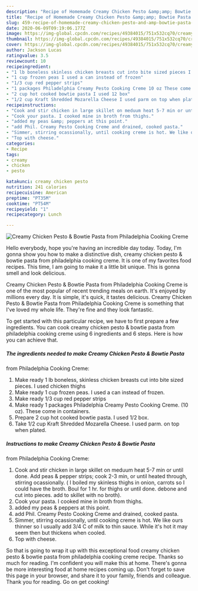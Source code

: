 ```yaml
---
description: "Recipe of Homemade Creamy Chicken Pesto &amp;amp; Bowtie Pasta from Philadelphia Cooking Creme"
title: "Recipe of Homemade Creamy Chicken Pesto &amp;amp; Bowtie Pasta from Philadelphia Cooking Creme"
slug: 459-recipe-of-homemade-creamy-chicken-pesto-and-amp-bowtie-pasta-from-philadelphia-cooking-creme
date: 2020-06-09T09:19:06.177Z
image: https://img-global.cpcdn.com/recipes/49384015/751x532cq70/creamy-chicken-pesto-bowtie-pasta-from-philadelphia-cooking-creme-recipe-main-photo.jpg
thumbnail: https://img-global.cpcdn.com/recipes/49384015/751x532cq70/creamy-chicken-pesto-bowtie-pasta-from-philadelphia-cooking-creme-recipe-main-photo.jpg
cover: https://img-global.cpcdn.com/recipes/49384015/751x532cq70/creamy-chicken-pesto-bowtie-pasta-from-philadelphia-cooking-creme-recipe-main-photo.jpg
author: Jackson Lucas
ratingvalue: 3.5
reviewcount: 10
recipeingredient:
- "1 lb boneless skinless chicken breasts cut into bite sized pieces I used chicken thighs"
- "1 cup frozen peas I used a can instead of frozen"
- "1/3 cup red pepper strips"
- "1 packages Philadelphia Creamy Pesto Cooking Creme 10 oz These come in containers"
- "2 cup hot cooked bowtie pasta I used 12 box"
- "1/2 cup Kraft Shredded Mozarella Cheese I used parm on top when plated"
recipeinstructions:
- "Cook and stir chicken in large skillet on meduum heat 5-7 min or until done. Add peas &amp; pepper strips; cook 2-3 min, or until heated through, stirring ocassionally. ( I boiled my skinless thighs in onion, carrots so I could have the broth. Boul for 1 hr. for thighs or until done. debone and cut into pieces. add to skillet with no broth)."
- "Cook your pasta. I cooked mine in broth from thighs."
- "added my peas &amp; peppers at this point."
- "add Phil. Creamy Pesto Cooking Creme and drained, cooked pasta."
- "Simmer, stirring ocassionally, until cooking creme is hot. We like ours thinner so I usually add 3/4 C of milk to thin sauce. While it&#39;s hot it may seem then but thickens when cooled."
- "Top with cheese."
categories:
- Recipe
tags:
- creamy
- chicken
- pesto

katakunci: creamy chicken pesto 
nutrition: 241 calories
recipecuisine: American
preptime: "PT35M"
cooktime: "PT54M"
recipeyield: "1"
recipecategory: Lunch

---
```



![Creamy Chicken Pesto &amp; Bowtie Pasta
from Philadelphia Cooking Creme](https://img-global.cpcdn.com/recipes/49384015/751x532cq70/creamy-chicken-pesto-bowtie-pasta-from-philadelphia-cooking-creme-recipe-main-photo.jpg)

Hello everybody, hope you're having an incredible day today. Today, I'm gonna show you how to make a distinctive dish, creamy chicken pesto &amp; bowtie pasta
from philadelphia cooking creme. It is one of my favorites food recipes. This time, I am going to make it a little bit unique. This is gonna smell and look delicious.

Creamy Chicken Pesto &amp; Bowtie Pasta
from Philadelphia Cooking Creme is one of the most popular of recent trending meals on earth. It's enjoyed by millions every day. It is simple, it's quick, it tastes delicious. Creamy Chicken Pesto &amp; Bowtie Pasta
from Philadelphia Cooking Creme is something that I've loved my whole life. They're fine and they look fantastic.




To get started with this particular recipe, we have to first prepare a few ingredients. You can cook creamy chicken pesto &amp; bowtie pasta
from philadelphia cooking creme using 6 ingredients and 6 steps. Here is how you can achieve that.

<!--inarticleads1-->

##### The ingredients needed to make Creamy Chicken Pesto &amp; Bowtie Pasta
from Philadelphia Cooking Creme:

1. Make ready 1 lb boneless, skinless chicken breasts cut into bite sized pieces. I used chicken thighs
1. Make ready 1 cup frozen peas. I used a can instead of frozen.
1. Make ready 1/3 cup red pepper strips
1. Make ready 1 packages Philadelphia Creamy Pesto Cooking Creme. (10 oz). These come in containers.
1. Prepare 2 cup hot cooked bowtie pasta. I used 1/2 box.
1. Take 1/2 cup Kraft Shredded Mozarella Cheese. I used parm. on top when plated.




<!--inarticleads2-->

##### Instructions to make Creamy Chicken Pesto &amp; Bowtie Pasta
from Philadelphia Cooking Creme:

1. Cook and stir chicken in large skillet on meduum heat 5-7 min or until done. Add peas &amp; pepper strips; cook 2-3 min, or until heated through, stirring ocassionally. ( I boiled my skinless thighs in onion, carrots so I could have the broth. Boul for 1 hr. for thighs or until done. debone and cut into pieces. add to skillet with no broth).
1. Cook your pasta. I cooked mine in broth from thighs.
1. added my peas &amp; peppers at this point.
1. add Phil. Creamy Pesto Cooking Creme and drained, cooked pasta.
1. Simmer, stirring ocassionally, until cooking creme is hot. We like ours thinner so I usually add 3/4 C of milk to thin sauce. While it&#39;s hot it may seem then but thickens when cooled.
1. Top with cheese.




So that is going to wrap it up with this exceptional food creamy chicken pesto &amp; bowtie pasta
from philadelphia cooking creme recipe. Thanks so much for reading. I'm confident you will make this at home. There's gonna be more interesting food at home recipes coming up. Don't forget to save this page in your browser, and share it to your family, friends and colleague. Thank you for reading. Go on get cooking!

